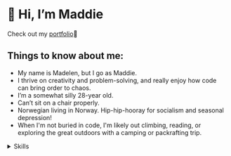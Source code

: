# 📖 Hi, I’m Maddie

Check out my [portfolio](https://sletteberg.com)📖

## Things to know about me:

- My name is Madelen, but I go as Maddie.
- I thrive on creativity and problem-solving, and really enjoy how code can bring order to chaos.
- I’m a somewhat silly 28-year old.
- Can’t sit on a chair properly.
- Norwegian living in Norway. Hip-hip-hooray for socialism and seasonal depression!
- When I'm not buried in code, I'm likely out climbing, reading, or exploring the great outdoors with a camping or packrafting trip.

<details>
<summary>Skills</summary>

| Comfortable with | In progress | In future  |
| ---------------: | ----------- | ---------- |
|             HTML | Git         | TypeScript |
|              CSS | Bootsrap    | Next.js    |
|       Javascript | Jest        | Three.js   |
|         Tailwind | Postman     | Python     |
|          Netlify | Decap CMS   | and more   |
|           Github |             |            |
|            Figma |             |            |
|             Vite |             |            |
|          VS Code |             |            |
|            React |             |            |

</details>

<!---
maddipaddi/maddipaddi is a ✨ special ✨ repository because its `README.md` (this file) appears on your GitHub profile.
You can click the Preview link to take a look at your changes.
--->
